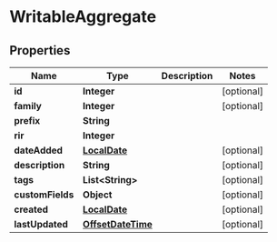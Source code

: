 # WritableAggregate

## Properties
Name | Type | Description | Notes
------------ | ------------- | ------------- | -------------
**id** | **Integer** |  |  [optional]
**family** | **Integer** |  |  [optional]
**prefix** | **String** |  | 
**rir** | **Integer** |  | 
**dateAdded** | [**LocalDate**](LocalDate.md) |  |  [optional]
**description** | **String** |  |  [optional]
**tags** | **List&lt;String&gt;** |  |  [optional]
**customFields** | **Object** |  |  [optional]
**created** | [**LocalDate**](LocalDate.md) |  |  [optional]
**lastUpdated** | [**OffsetDateTime**](OffsetDateTime.md) |  |  [optional]
